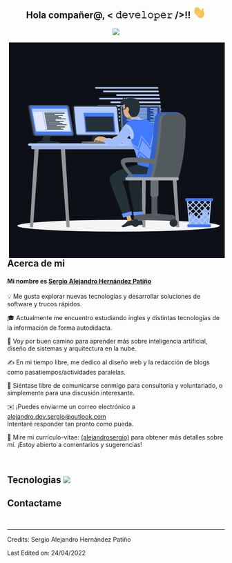 <div align="center">
  <h2> Hola compañer@,  < 𝚍𝚎𝚟𝚎𝚕𝚘𝚙𝚎𝚛 />!! <img src="./img/Hi.gif" width="30px"></h2>
</div>
<p align="center">
  <a>
    <img src="https://readme-typing-svg.herokuapp.com?lines=Desarrollador+de+software;Diseñador+Web;Apasionado+por+la+informatica;Marketing+digital;Desarrollo+personal&center=true&width=500&height=60"></a>
</p>

<p>
  <img align="right" src="./img/animation_dev.gif" alt="Sergio-Hernández" />
</p>

<div>
  <h2>Acerca de mi</h2>
</div>

<h4>Mi nombre es <a href="https://alejandrosergio.github.io/Curriculum-Vitae/" target="_BLANK">Sergio Alejandro Hernández Patiño</a></h4>

<p>💡 Me gusta explorar nuevas tecnologías y desarrollar soluciones de software y trucos rápidos.</p>

<p>🎓 Actualmente me encuentro estudiando ingles y distintas tecnologías de la información de forma autodidacta.</p>

<p>🌱 Voy por buen camino para aprender más sobre inteligencia artificial, diseño de sistemas y arquitectura en la nube.</p>

<p>✍️ En mi tiempo libre, me dedico al diseño web y la redacción de blogs como pasatiempos/actividades paralelas.</p>

<p>💬 Siéntase libre de comunicarse conmigo para consultoría y voluntariado, o simplemente para una discusión interesante.</p>

<p>✉️ ¡Puedes enviarme un correo electrónico a <br> 
<a href="mailto:alejandro.dev.sergio@outlook.com" target="_BLANK">alejandro.dev.sergio@outlook.com</a><br>
Intentaré responder tan pronto como pueda.</p>

<p>📄 Mire mi currículo-vitae: <a href="https://alejandrosergio.github.io/Curriculum-Vitae/" target="_BLANK">(alejandrosergio)</a> para obtener más detalles sobre mí. ¡Estoy abierto a comentarios y sugerencias!</p>

<br>
<div align="right">

</div>
<h2> Tecnologias 
<img src = "https://media2.giphy.com/media/QssGEmpkyEOhBCb7e1/giphy.gif?cid=ecf05e47a0n3gi1bfqntqmob8g9aid1oyj2wr3ds3mg700bl&rid=giphy.gif" width = 32px> 
</h2>

<h2> Contactame</h2>
<br>


-----
Credits: Sergio Alejandro Hernández Patiño

Last Edited on: 24/04/2022

